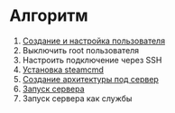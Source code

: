 # Алгоритм
1. [Создание и настройка пользователя](CreateUser.md)
2. Выключить root пользователя
3. Настроить подключение через SSH
4. [Установка steamcmd](InstallSteamCmd.md)
5. [Создание архитектуры под сервер](CreateArchitecture.md)
7. [Запуск сервера](StartServer.md)
8. Запуск сервера как службы
